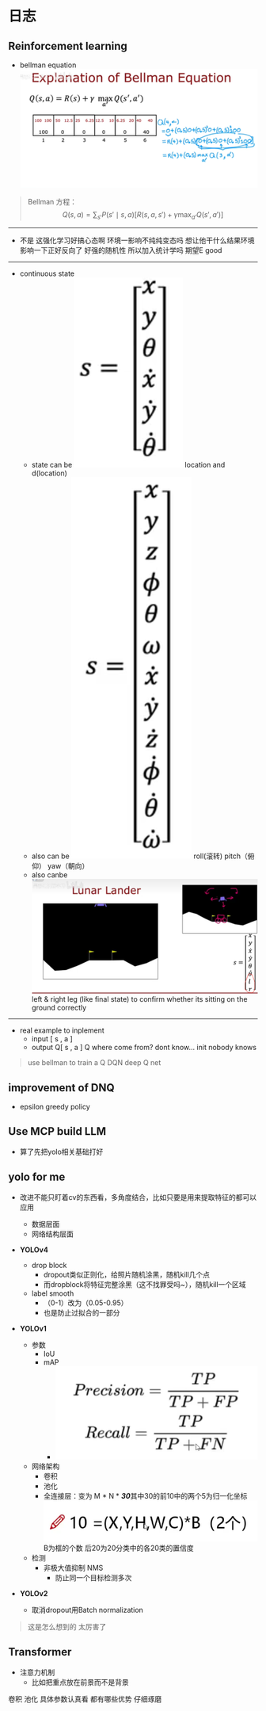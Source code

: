 # 日志
## Reinforcement learning
- bellman equation ![alt text](image-1.png)
> Bellman 方程：
$$
Q(s,a) = \sum_{s'} P(s' \mid s,a) \left[ R(s,a,s') + \gamma \max_{a'} Q(s',a') \right]
$$
---
- 不是 这强化学习好搞心态啊 环境一影响不纯纯变态吗 想让他干什么结果环境影响一下正好反向了 好强的随机性 所以加入统计学吗 期望E good 
---
- continuous state 
  - state can be 
  ![alt text](image-2.png)
  location and d(location)
  - also can be 
  ![alt text](image-3.png)
  roll(滚转) pitch（俯仰） yaw（朝向）
  - also canbe
  ![alt text](image-4.png)
  left & right leg (like final state) to confirm whether its sitting on the ground correctly
---
- real example to inplement
  - input [ s , a ]
  - output Q[ s , a ]
  Q where come from? dont know... init nobody knows
 > use bellman to train a Q
 DQN deep Q net
 ## improvement of DNQ
 - epsilon greedy policy

## Use MCP build LLM
- 算了先把yolo相关基础打好

## yolo for me
- 改进不能只盯着cv的东西看，多角度结合，比如只要是用来提取特征的都可以应用
  - 数据层面
  - 网络结构层面
  
- **YOLOv4**
  - drop block
    - dropout类似正则化，给照片随机涂黑，随机kill几个点
    - 而dropblock将特征完整涂黑（这不找罪受吗~），随机kill一个区域
  - label smooth
    - （0-1）改为（0.05-0.95）
    - 也是防止过拟合的一部分
- **YOLOv1**
  - 参数
    - IoU
    - mAP
      - ![alt text](image-5.png)
  - 网络架构
    - 卷积
    - 池化
    - 全连接层：变为 M * N * ***30***其中30的前10中的两个5为归一化坐标
    ![alt tex](image-6.png)B为框的个数
    后20为20分类中的各20类的置信度
  - 检测
    - 非极大值抑制 NMS
      -  防止同一个目标检测多次
- **YOLOv2**
  - 取消dropout用Batch normalization
> 这是怎么想到的 太厉害了
## **Transformer**
- 注意力机制
  - 比如把重点放在前景而不是背景 

卷积 池化 具体参数认真看 都有哪些优势 仔细琢磨

